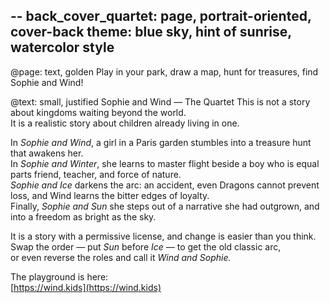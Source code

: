 --
back_cover_quartet: page, portrait-oriented, cover-back
theme: blue sky, hint of sunrise, watercolor style
--

@page: text, golden
Play in your park, draw a map, 
hunt for treasures, find 
Sophie and Wind!

@text: small, justified
Sophie and Wind — The Quartet
This is not a story about kingdoms waiting beyond the world.  
It is a realistic story about children already living in one.  

In *Sophie and Wind*, a girl in a Paris garden stumbles into a treasure hunt that awakens her.  
In *Sophie and Winter*, she learns to master flight beside a boy who is equal parts friend, teacher, and force of nature.  
*Sophie and Ice* darkens the arc: an accident, even Dragons cannot prevent loss, and Wind learns the bitter edges of loyalty.  
Finally, *Sophie and Sun* she steps out of a narrative she had outgrown, and into a freedom as bright as the sky.  

It is a story with a permissive license, and change is easier than you think.  
Swap the order — put *Sun* before *Ice* — to get the old classic arc,  
or even reverse the roles and call it *Wind and Sophie.*  

The playground is here:  
[https://wind.kids](https://wind.kids)